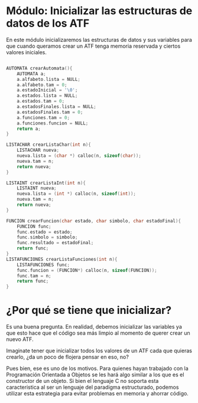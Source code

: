 # Módulo: Inicializar las estructuras de datos de los ATF

En este módulo inicializaremos las estructuras de datos y sus variables 
para que cuando queramos crear un ATF tenga memoria reservada y ciertos 
valores iniciales.

```c

AUTOMATA crearAutomata(){
	AUTOMATA a;
	a.alfabeto.lista = NULL;
	a.alfabeto.tam = 0;
	a.estadoInicial = '\0';
	a.estados.lista = NULL;
	a.estados.tam = 0;
	a.estadosFinales.lista = NULL;
	a.estadosFinales.tam = 0;
	a.funciones.tam = 0;
	a.funciones.funcion = NULL;
	return a;
}

LISTACHAR crearListaChar(int n){
	LISTACHAR nueva;
	nueva.lista = (char *) calloc(n, sizeof(char));
	nueva.tam = n;
	return nueva;
}

LISTAINT crearListaInt(int n){
	LISTAINT nueva;
	nueva.lista = (int *) calloc(n, sizeof(int));
	nueva.tam = n;
	return nueva;
}

FUNCION crearFuncion(char estado, char simbolo, char estadoFinal){
	FUNCION func;
	func.estado = estado;
	func.simbolo = simbolo;
	func.resultado = estadoFinal;
	return func;
}
LISTAFUNCIONES crearListaFunciones(int n){
	LISTAFUNCIONES func;
	func.funcion = (FUNCION*) calloc(n, sizeof(FUNCION));
	func.tam = n;
	return func;
}
```

# ¿Por qué se tiene que inicializar?

Es una buena pregunta. En realidad, debemos inicializar las variables ya que esto hace que el código sea más limpio al momento de querer crear un nuevo ATF. 

Imaginate tener que inicializar todos los valores de un ATF cada que quieras crearlo, ¿da un poco de flojera pensar en eso, no?

Pues bien, ese es uno de los motivos. Para quienes hayan trabajado con la Programación Orientada a Objetos se les hará algo similar a los que es el constructor de un objeto. Si bien el lenguaje C no soporta esta caracteristica al ser un lenguaje del paradigma estructurado, podemos utilizar esta estrategia para evitar problemas en memoria y ahorrar código.